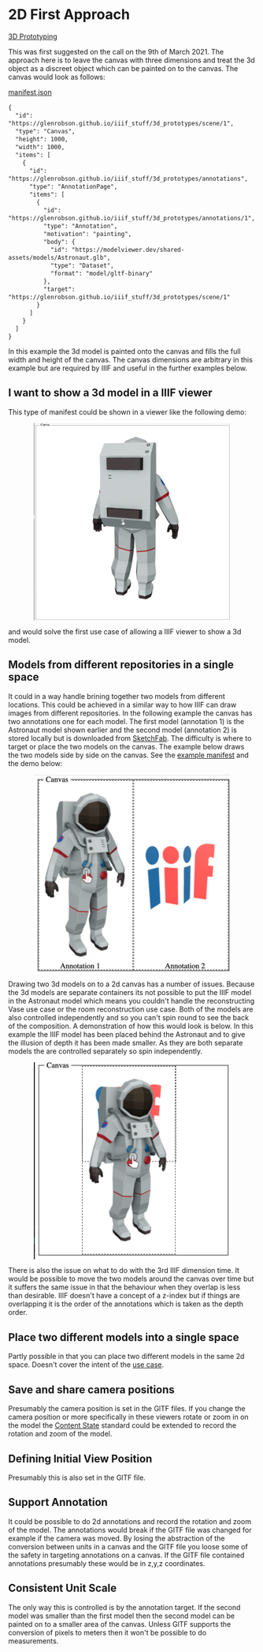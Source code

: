 # 2D First Approach
[3D Prototyping](../)

This was first suggested on the call on the 9th of March 2021. The approach here is to leave the canvas with three dimensions and treat the 3d object as a discreet object which can be painted on to the canvas. The canvas would look as follows:

[manifest.json](manifest.json)
```
{
  "id": "https://glenrobson.github.io/iiif_stuff/3d_prototypes/scene/1",
  "type": "Canvas",
  "height": 1000,
  "width": 1000,
  "items": [
    {
      "id": "https://glenrobson.github.io/iiif_stuff/3d_prototypes/annotations",
      "type": "AnnotationPage",
      "items": [
        {
          "id": "https://glenrobson.github.io/iiif_stuff/3d_prototypes/annotations/1",
          "type": "Annotation",
          "motivation": "painting",
          "body": {
            "id": "https://modelviewer.dev/shared-assets/models/Astronaut.glb",
            "type": "Dataset",
            "format": "model/gltf-binary"
          },
          "target": "https://glenrobson.github.io/iiif_stuff/3d_prototypes/scene/1"
        }
      ]
    }
  ]
}
```

In this example the 3d model is painted onto the canvas and fills the full width and height of the canvas. The canvas dimensions are arbitrary in this example but are required by IIIF and useful in the further examples below.  

## I want to show a 3d model in a IIIF viewer

This type of manifest could be shown in a viewer like the following demo: 

<a href="Astronaut.html">
    <img src="Astronaut_on_canvas.png" alt="Demo showing the Astronaut 3d model on a 2d canvas" style="width: 400px; display: block; margin-left: auto; margin-right: auto;"/>
</a>

and would solve the first use case of allowing a IIIF viewer to show a 3d model. 

## Models from different repositories in a single space

It could in a way handle brining together two models from different locations. This could be achieved in a similar way to how IIIF can draw images from different repositories. In the following example the canvas has two annotations one for each model. The first model (annotation 1) is the Astronaut model shown earlier and the second model (annotation 2) is stored locally but is downloaded from [SketchFab](https://skfb.ly/6SWEH). The difficulty is where to target or place the two models on the canvas. The example below draws the two models side by side on the canvas. See the [example manifest](side_by_side.json) and the demo below:

<a href="side_by_side.html">
    <img src="side_by_side.png" alt="Demo showing the 2 3d models on a single 2d canvas" style="width: 400px; display: block; margin-left: auto; margin-right: auto;"/>
</a>

Drawing two 3d models on to a 2d canvas has a number of issues. Because the 3d models are separate containers its not possible to put the IIIF model in the Astronaut model which means you couldn't handle the reconstructing Vase use case or the room reconstruction use case. Both of the models are also controlled independently and so you can't spin round to see the back of the composition. A demonstration of how this would look is below. In this example the IIIF model has been placed behind the Astronaut and to give the illusion of depth it has been made smaller. As they are both separate models the are controlled separately so spin independently.

<a href="iiif_behind.html">
    <img src="iiif_behind.png" alt="Demo showing the 2 3d models on a single 2d canvas with the IIIF logo in the background" style="width: 400px; display: block; margin-left: auto; margin-right: auto;"/>
</a>

There is also the issue on what to do with the 3rd IIIF dimension time. It would be possible to move the two models around the canvas over time but it suffers the same issue in that the behaviour when they overlap is less than desirable. IIIF doesn't have a concept of a z-index but if things are overlapping it is the order of the annotations which is taken as the depth order.


## Place two different models into a single space

Partly possible in that you can place two different models in the same 2d space. Doesn't cover the intent of the [use case](https://github.com/IIIF/iiif-3d-stories/issues/6).

## Save and share camera positions

Presumably the camera position is set in the GlTF files. If you change the camera position or more specifically in these viewers rotate or zoom in on the model the [Content State](https://iiif.io/api/content-state/0.3/) standard could be extended to record the rotation and zoom of the model. 

## Defining Initial View Position

Presumably this is also set in the GlTF file. 

## Support Annotation

It could be possible to do 2d annotations and record the rotation and zoom of the model. The annotations would break if the GlTF file was changed for example if the camera was moved. By losing the abstraction of the conversion between units in a canvas and the GlTF file you loose some of the safety in targeting annotations on a canvas. If the GlTF file contained annotations presumably these would be in z,y,z coordinates. 

## Consistent Unit Scale

The only way this is controlled is by the annotation target. If the second model was smaller than the first model then the second model can be painted on to a smaller area of the canvas. Unless GlTF supports the conversion of pixels to meters then it won't be possible to do measurements. 

